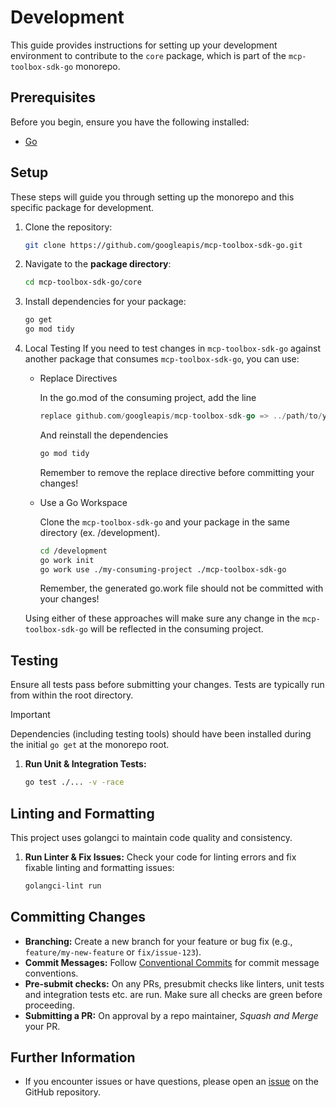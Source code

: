 # Development

This guide provides instructions for setting up your development environment to
contribute to the `core` package, which is part of the
`mcp-toolbox-sdk-go` monorepo.

## Prerequisites

Before you begin, ensure you have the following installed:

* [Go](https://go.dev/doc/install)

## Setup

These steps will guide you through setting up the monorepo and this specific package for development.

1. Clone the repository:

    ```bash
    git clone https://github.com/googleapis/mcp-toolbox-sdk-go.git
    ```

2. Navigate to the **package directory**:

    ```bash
    cd mcp-toolbox-sdk-go/core
    ```

3. Install dependencies for your package:

    ```bash
    go get
    go mod tidy
    ```

4. Local Testing
    If you need to test changes in `mcp-toolbox-sdk-go` against another package that consumes `mcp-toolbox-sdk-go`, you can use:

    * Replace Directives

        In the go.mod of the consuming project, add the line
        ```go
        replace github.com/googleapis/mcp-toolbox-sdk-go => ../path/to/your/local/mcp-toolbox-sdk-go
        ```
        And reinstall the dependencies
        ```bash
        go mod tidy
        ```

      Remember to remove the replace directive before committing your changes!

    * Use a Go Workspace

      Clone the `mcp-toolbox-sdk-go` and your package in the same directory
      (ex. /development).

        ```bash
        cd /development
        go work init
        go work use ./my-consuming-project ./mcp-toolbox-sdk-go
        ```

      Remember, the generated go.work file should not be committed with your changes!

    Using either of these approaches will make sure any change in the `mcp-toolbox-sdk-go` will be reflected in the consuming project.

## Testing

Ensure all tests pass before submitting your changes. Tests are typically run from within the root directory.

> [!IMPORTANT]
> Dependencies (including testing tools) should have been installed during the initial `go get` at the monorepo root.

1. **Run Unit & Integration Tests:**

    ```bash
    go test ./... -v -race
    ```

## Linting and Formatting

This project uses golangci to maintain code quality and consistency.

1. **Run Linter & Fix Issues:**
    Check your code for linting errors and fix fixable linting and formatting issues:

    ```bash
    golangci-lint run
    ```

## Committing Changes

* **Branching:** Create a new branch for your feature or bug fix (e.g., `feature/my-new-feature` or `fix/issue-123`).
* **Commit Messages:** Follow [Conventional Commits](https://www.conventionalcommits.org/en/v1.0.0/) for commit message conventions.
* **Pre-submit checks:** On any PRs, presubmit checks like linters, unit tests
  and integration tests etc. are run. Make sure all checks are green before
  proceeding.
* **Submitting a PR:** On approval by a repo maintainer, *Squash and Merge* your PR.

## Further Information

* If you encounter issues or have questions, please open an [issue](https://github.com/googleapis/mcp-toolbox-sdk-go/issues) on the GitHub repository.